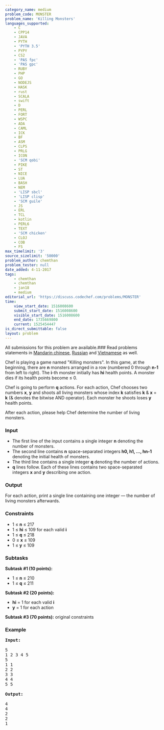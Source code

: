 ```yaml
---
category_name: medium
problem_code: MONSTER
problem_name: 'Killing Monsters'
languages_supported:
    - C
    - CPP14
    - JAVA
    - PYTH
    - 'PYTH 3.5'
    - PYPY
    - CS2
    - 'PAS fpc'
    - 'PAS gpc'
    - RUBY
    - PHP
    - GO
    - NODEJS
    - HASK
    - rust
    - SCALA
    - swift
    - D
    - PERL
    - FORT
    - WSPC
    - ADA
    - CAML
    - ICK
    - BF
    - ASM
    - CLPS
    - PRLG
    - ICON
    - 'SCM qobi'
    - PIKE
    - ST
    - NICE
    - LUA
    - BASH
    - NEM
    - 'LISP sbcl'
    - 'LISP clisp'
    - 'SCM guile'
    - JS
    - ERL
    - TCL
    - kotlin
    - PERL6
    - TEXT
    - 'SCM chicken'
    - CLOJ
    - COB
    - FS
max_timelimit: '3'
source_sizelimit: '50000'
problem_author: chemthan
problem_tester: null
date_added: 4-11-2017
tags:
    - chemthan
    - chemthan
    - jan18
    - medium
editorial_url: 'https://discuss.codechef.com/problems/MONSTER'
time:
    view_start_date: 1516008600
    submit_start_date: 1516008600
    visible_start_date: 1516008600
    end_date: 1735669800
    current: 1525454447
is_direct_submittable: false
layout: problem
---
```

All submissions for this problem are available.### Read problems statements in [Mandarin chinese](http://www.codechef.com/download/translated/JAN18/mandarin/MONSTER.pdf), [Russian](http://www.codechef.com/download/translated/JAN18/russian/MONSTER.pdf) and [Vietnamese](http://www.codechef.com/download/translated/JAN18/vietnamese/MONSTER.pdf) as well.

Chef is playing a game named "Killing monsters". In this game, at the beginning, there are **n** monsters arranged in a row (numbered 0 through **n-1** from left to right). The **i**-th monster initially has **hi** health points. A monster dies if its health points become ≤ 0.

Chef is going to perform **q** actions. For each action, Chef chooses two numbers **x**, **y** and shoots all living monsters whose index **k** satisfies **k** &amp; **x** = **k** (&amp; denotes the bitwise AND operator). Each monster he shoots loses **y** health points.

After each action, please help Chef determine the number of living monsters.

### Input

- The first line of the input contains a single integer **n** denoting the number of monsters.
- The second line contains **n** space-separated integers **h0, h1, ..., hn-1** denoting the initial health of monsters.
- The third line contains a single integer **q** denoting the number of actions.
- **q** lines follow. Each of these lines contains two space-separated integers **x** and **y** describing one action.

### Output

For each action, print a single line containing one integer — the number of living monsters afterwards.

### Constraints

- 1 ≤ **n** ≤ 217
- 1 ≤ **hi** ≤ 109 for each valid **i**
- 1 ≤ **q** ≤ 218
- 0 ≤ **x** ≤ 109
- 1 ≤ **y** ≤ 109

### Subtasks

**Subtask #1 (10 points):**

- 1 ≤ **n** ≤ 210
- 1 ≤ **q** ≤ 211

**Subtask #2 (20 points):**

- **hi** = 1 for each valid **i**
- **y** = 1 for each action

**Subtask #3 (70 points):** original constraints

### Example

<pre><b>Input:</b>

5
1 2 3 4 5
5
1 1
2 2
3 3
4 4
5 5

<b>Output:</b>

4
4
2
2
1
</pre>